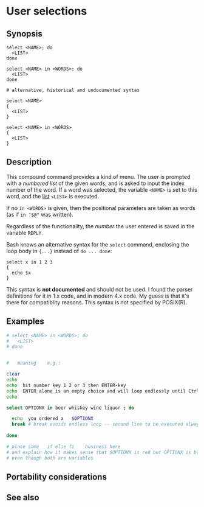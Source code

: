 # User selections

## Synopsis

    select <NAME>; do
      <LIST>
    done

    select <NAME> in <WORDS>; do
      <LIST>
    done

    # alternative, historical and undocumented syntax

    select <NAME>
    {
      <LIST>
    }

    select <NAME> in <WORDS>
    {
      <LIST>
    }

## Description

This compound command provides a kind of menu. The user is prompted with
a *numbered list* of the given words, and is asked to input the index
number of the word. If a word was selected, the variable `<NAME>` is set
to this word, and the [list](/syntax/basicgrammar#lists) `<LIST>` is
executed.

If no `in <WORDS>` is given, then the positional parameters are taken as
words (as if `in "$@"` was written).

Regardless of the functionality, the *number* the user entered is saved
in the variable `REPLY`.

Bash knows an alternative syntax for the `select` command, enclosing the
loop body in `{...}` instead of `do ... done`:

    select x in 1 2 3
    {
      echo $x
    }

This syntax is **not documented** and should not be used. I found the
parser definitions for it in 1.x code, and in modern 4.x code. My guess
is that it\'s there for compatiblity reasons. This syntax is not
specified by POSIX(R).

## Examples

``` bash
# select <NAME> in <WORDS>; do
#   <LIST>
# done


#   meaning    e.g.:

clear
echo
echo  hit number key 1 2 or 3 then ENTER-key
echo  ENTER alone is an empty choice and will loop endlessly until Ctrl-C or Ctrl-D
echo

select OPTIONX in beer whiskey wine liquor ; do

  echo  you ordered a   $OPTIONX
  break # break avoids endless loop -- second line to be executed always
    
done

# place some   if else fi    business here
# and explain how it makes sense that $OPTIONX is red but OPTIONX is black 
# even though both are variables
```

## Portability considerations

## See also
